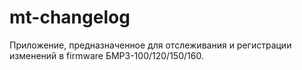 # mt-changelog
Приложение, предназначенное для отслеживания и регистрации изменений в firmware БМРЗ-100/120/150/160. 
